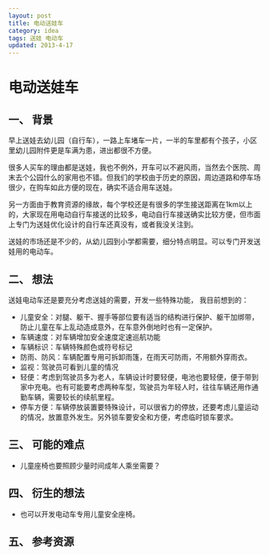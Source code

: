 ```yaml
---
layout: post
title: 电动送娃车
category: idea
tags: 送娃 电动车
updated: 2013-4-17
---
```


电动送娃车
===============

一、 背景
---------------
早上送娃去幼儿园（自行车），一路上车堵车一片，一半的车里都有个孩子，小区里幼儿园附件更是车满为患，进出都很不方便。

很多人买车的理由都是送娃，我也不例外，开车可以不避风雨，当然去个医院、周末去个公园什么的家用也不错。但我们的学校由于历史的原因，周边道路和停车场很少，在购车如此方便的现在，确实不适合用车送娃。

另一方面由于教育资源的缘故，每个学校还是有很多的学生接送距离在1km以上的，大家现在用电动自行车接送的比较多，电动自行车接送确实比较方便，但市面上专门为送娃优化设计的自行车还真没有，或者我没关注到。

送娃的市场还是不少的，从幼儿园到小学都需要，细分特点明显。可以专门开发送娃用的电动车。


二、 想法
---------------

送娃电动车还是要充分考虑送娃的需要，开发一些特殊功能， 我目前想到的：  

- 儿童安全：对腿、躯干、握手等部位要有适当的结构进行保护、躯干加绑带，防止儿童在车上乱动造成意外，在车意外倒地时也有一定保护。
- 车辆速度：对车辆增加安全速度定速巡航功能
- 车辆标识：车辆特殊颜色或符号标记
- 防雨、防风：车辆配置专用可拆卸雨篷，在雨天可防雨，不用额外穿雨衣。
- 监视：驾驶员可看到儿童的情况
- 轻便：考虑到驾驶员多为老人，车辆设计时要轻便，电池也要轻便，便于带到家中充电。也有可能要考虑两种车型，驾驶员为年轻人时，往往车辆还用作通勤车辆，需要较长的续航里程。
- 停车方便：车辆停放装置要特殊设计，可以很省力的停放，还要考虑儿童运动的情况，放置意外发生。另外锁车要安全和方便，考虑临时锁车要求。

三、 可能的难点
---------------
- 儿童座椅也要照顾少量时间成年人乘坐需要？

四、 衍生的想法
---------------
- 也可以开发电动车专用儿童安全座椅。

五、 参考资源
---------------
